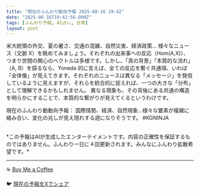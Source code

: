 ```yaml
---
title: "現在のふんわり動向予報 2025-08-16 19:42"
date: "2025-08-16T19:42:56.000Z"
tags: [ふんわり予報, AI占い, 日常]
layout: post
---
```


米大統領の外交、夏の暑さ、交通の混雑、自然災害、経済政策…  様々なニュース（文脈 X）を眺めてみましょう。それぞれの出来事への反応（Hom(A,X)）、つまり世間の関心のベクトルは多様です。しかし、「真の背景」「本質的な流れ」（A, B）を探るなら、Yoneda 的に言えば、全ての反応を繋ぐ共通項、いわば「全体像」が見えてきます。それぞれのニュースは異なる「メッセージ」を発信しているように見えますが、それらを統合的に捉えれば、一つの大きな「分布」として理解できるかもしれません。  異なる現象も、その背後にある共通の構造を明らかにすることで、本質的な繋がりが見えてくるというわけです。


現在のふんわり動動向予報：
国際情勢、経済、自然現象…様々な要素が複雑に絡み合い、変化の兆しが見え隠れする週になりそうです。 #KGNINJA

<br>
*この予報はAIが生成したエンターテイメントです。内容の正確性を保証するものではありません。ふんわり一日に４回更新されます。みんなにふんわり拡散希望です。*

---
☕️ [Buy Me a Coffee](https://www.buymeacoffee.com/kgninja)

🐦 [現在の予報をXでシェア](https://twitter.com/intent/tweet?text=%E7%8F%BE%E5%9C%A8%E3%81%AE%E3%81%B5%E3%82%93%E3%82%8F%E3%82%8A%E4%BA%88%E5%A0%B1%3A%20%E3%80%8C%E7%B1%B3%E5%A4%A7%E7%B5%B1%E9%A0%98%E3%81%AE%E5%A4%96%E4%BA%A4%E3%80%81%E5%A4%8F%E3%81%AE%E6%9A%91%E3%81%95%E3%80%81%E4%BA%A4%E9%80%9A%E3%81%AE%E6%B7%B7%E9%9B%91%E3%80%81%E8%87%AA%E7%84%B6%E7%81%BD%E5%AE%B3%E3%80%81%E7%B5%8C%E6%B8%88%E6%94%BF%E7%AD%96%E2%80%A6%20%20%E6%A7%98%E3%80%85%E3%81%AA%E3%83%8B%E3%83%A5%E3%83%BC%E3%82%B9%EF%BC%88%E6%96%87%E8%84%88%20X%EF%BC%89%E3%82%92%E7%9C%BA%E3%82%81%E3%81%A6%E3%81%BF%E3%81%BE%E3%81%97%E3%82%87%E3%81%86%E3%80%82%E3%80%8D%23KGNINJA%20%E7%B6%9A%E3%81%8D%E3%81%AF%E3%83%96%E3%83%AD%E3%82%B0%E3%81%A7%EF%BC%81%F0%9F%91%87&url=https%3A%2F%2Fkg-ninja.github.io%2FFunwariyoso%2F)
